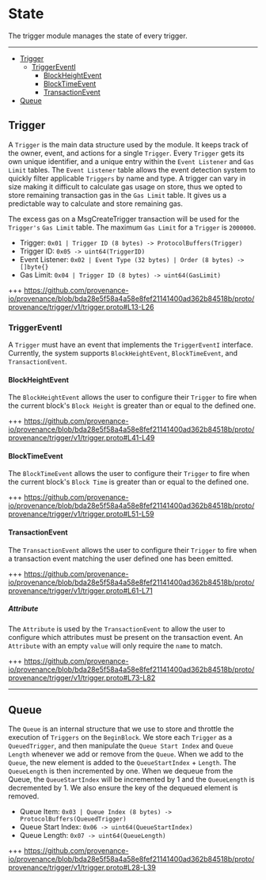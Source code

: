 <!--
order: 2
-->

# State

The trigger module manages the state of every trigger.

---
<!-- TOC 2 4 -->
  - [Trigger](#trigger)
    - [TriggerEventI](#triggereventi)
      - [BlockHeightEvent](#blockheightevent)
      - [BlockTimeEvent](#blocktimeevent)
      - [TransactionEvent](#transactionevent)
  - [Queue](#queue)



## Trigger

A `Trigger` is the main data structure used by the module. It keeps track of the owner, event, and actions for a single `Trigger`. Every `Trigger` gets its own unique identifier, and a unique entry within the `Event Listener` and `Gas Limit` tables. The `Event Listener` table allows the event detection system to quickly filter applicable `Triggers` by name and type. A trigger can vary in size making it difficult to calculate gas usage on store, thus we opted to store remaining transaction gas in the `Gas Limit` table. It gives us a predictable way to calculate and store remaining gas.

The excess gas on a MsgCreateTrigger transaction will be used for the `Trigger's` `Gas Limit` table. The maximum `Gas Limit` for a `Trigger` is `2000000`.

* Trigger: `0x01 | Trigger ID (8 bytes) -> ProtocolBuffers(Trigger)`
* Trigger ID: `0x05 -> uint64(TriggerID)`
* Event Listener: `0x02 | Event Type (32 bytes) | Order (8 bytes) -> []byte{}`
* Gas Limit: `0x04 | Trigger ID (8 bytes) -> uint64(GasLimit)`

+++ https://github.com/provenance-io/provenance/blob/bda28e5f58a4a58e8fef21141400ad362b84518b/proto/provenance/trigger/v1/trigger.proto#L13-L26

### TriggerEventI

A `Trigger` must have an event that implements the `TriggerEventI` interface. Currently, the system supports `BlockHeightEvent`, `BlockTimeEvent`, and `TransactionEvent`.

#### BlockHeightEvent

The `BlockHeightEvent` allows the user to configure their `Trigger` to fire when the current block's `Block Height` is greater than or equal to the defined one.

+++ https://github.com/provenance-io/provenance/blob/bda28e5f58a4a58e8fef21141400ad362b84518b/proto/provenance/trigger/v1/trigger.proto#L41-L49

#### BlockTimeEvent

The `BlockTimeEvent` allows the user to configure their `Trigger` to fire when the current block's `Block Time` is greater than or equal to the defined one.

+++ https://github.com/provenance-io/provenance/blob/bda28e5f58a4a58e8fef21141400ad362b84518b/proto/provenance/trigger/v1/trigger.proto#L51-L59

#### TransactionEvent

The `TransactionEvent` allows the user to configure their `Trigger` to fire when a transaction event matching the user defined one has been emitted.

+++ https://github.com/provenance-io/provenance/blob/bda28e5f58a4a58e8fef21141400ad362b84518b/proto/provenance/trigger/v1/trigger.proto#L61-L71

##### Attribute

The `Attribute` is used by the `TransactionEvent` to allow the user to configure which attributes must be present on the transaction event. An `Attribute` with an empty `value` will only require the `name` to match.

+++ https://github.com/provenance-io/provenance/blob/bda28e5f58a4a58e8fef21141400ad362b84518b/proto/provenance/trigger/v1/trigger.proto#L73-L82

---
## Queue

The `Queue` is an internal structure that we use to store and throttle the execution of `Triggers` on the `BeginBlock`. We store each `Trigger` as a `QueuedTrigger`, and then manipulate the `Queue Start Index` and `Queue Length` whenever we add or remove from the `Queue`. When we add to the `Queue`, the new element is added to the `QueueStartIndex` + `Length`. The `QueueLength` is then incremented by one. When we dequeue from the Queue, the `QueueStartIndex` will be incremented by 1 and the `QueueLength` is decremented by 1. We also ensure the key of the dequeued element is removed.

* Queue Item: `0x03 | Queue Index (8 bytes) -> ProtocolBuffers(QueuedTrigger)`
* Queue Start Index: `0x06 -> uint64(QueueStartIndex)`
* Queue Length: `0x07 -> uint64(QueueLength)`

+++ https://github.com/provenance-io/provenance/blob/bda28e5f58a4a58e8fef21141400ad362b84518b/proto/provenance/trigger/v1/trigger.proto#L28-L39
